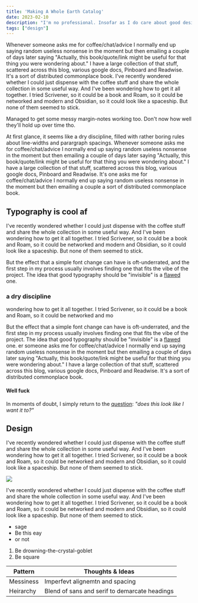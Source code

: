 ```yaml
---
title: 'Making A Whole Earth Catalog'
date: 2023-02-10
description: "I'm no professional. Insofar as I do care about good design, it is for the straightforward purpose of making things that are more beautiful than not."
tags: ["design"]
---
```




Whenever someone asks me for coffee/chat/advice I normally end up saying random useless nonsense in the moment but then emailing a couple of days later saying "Actually, this book/quote/link might be useful for that thing you were wondering about." I have a large collection of that stuff, scattered across this blog, various google docs, Pinboard and Readwise. It's a sort of distributed commonplace book. I've recently wondered whether I could just dispense with the coffee stuff and share the whole collection in some useful way. And I've been wondering how to get it all together. I tried Scrivener, so it could be a book and Roam, so it could be networked and modern and Obsidian, so it could look like a spaceship. But none of them seemed to stick.

<aside class=sidenote> Managed to get some messy margin-notes working too. Don't now how well they'll hold up over time tho. </aside>

At first glance, it seems like a dry discipline, filled with rather boring rules about line-widths and parargraph spacings. Whenever someone asks me for coffee/chat/advice I normally end up saying random useless nonsense in the moment but then emailing a couple of days later saying "Actually, this book/quote/link might be useful for that thing you were wondering about." I have a large collection of that stuff, scattered across this blog, various google docs, Pinboard and Readwise. It's one asks me for coffee/chat/advice I normally end up saying random useless nonsense in the moment but then emailing a couple  a sort of distributed commonplace book.

## Typography is cool af

I've recently wondered whether I could just dispense with the coffee stuff and share the whole collection in some useful way. And I've been wondering how to get it all together. I tried Scrivener, so it could be a book and Roam, so it could be networked and modern and Obsidian, so it could look like a spaceship. But none of them seemed to stick. 

But the effect that a simple font change can have is oft-underrated, and the first step in my process usually involves finding one that fits the vibe of the project. The idea that good typography should be "invisible" is a [flawed](https://practicaltypography.com/drowning-the-crystal-goblet.html) one. 

### a dry discipline

<aside class=sidenote> wondering how to get it all together. I tried Scrivener, so it could be a book and Roam, so it could be networked and mo </aside>

But the effect that a simple font change can have is oft-underrated, and the first step in my process usually involves finding one that fits the vibe of the project. The idea that good typography should be "invisible" is a [flawed](https://practicaltypography.com/drowning-the-crystal-goblet.html) one. er someone asks me for coffee/chat/advice I normally end up saying random useless nonsense in the moment but then emailing a couple of days later saying "Actually, this book/quote/link might be useful for that thing you were wondering about." I have a large collection of that stuff, scattered across this blog, various google docs, Pinboard and Readwise. It's a sort of distributed commonplace book.

#### Well fuck

In moments of doubt, I simply return to the [question](https://www.robinrendle.com/notes/vibe-driven-development/): *"does this look like I want it to?"*

## Design 

I've recently wondered whether I could just dispense with the coffee stuff and share the whole collection in some useful way. And I've been wondering how to get it all together. I tried Scrivener, so it could be a book and Roam, so it could be networked and modern and Obsidian, so it could look like a spaceship. But none of them seemed to stick. 

![](/photos/wide.jpg)

I've recently wondered whether I could just dispense with the coffee stuff and share the whole collection in some useful way. And I've been wondering how to get it all together. I tried Scrivener, so it could be a book and Roam, so it could be networked and modern and Obsidian, so it could look like a spaceship. But none of them seemed to stick.

- sage
- Be this eay
- or not

1. Be drowning-the-crystal-goblet
2. Be square

| Pattern | Thoughts & Ideas |
|-|-|
| Messiness | Imperfevt alignemtn and spacing |
| Heirarchy | Blend of sans and serif to demarcate headings |

